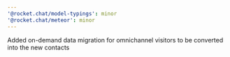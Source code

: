```yaml
---
'@rocket.chat/model-typings': minor
'@rocket.chat/meteor': minor
---
```


Added on-demand data migration for omnichannel visitors to be converted into the new contacts

